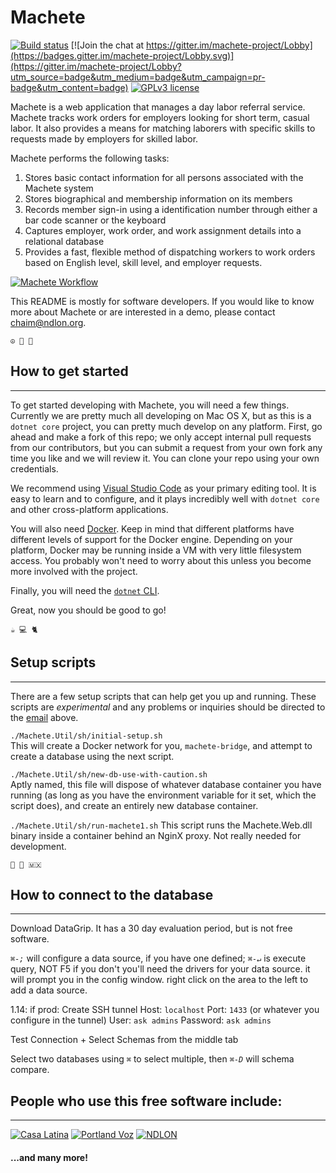 
# Machete

[![Build status](https://ci.appveyor.com/api/projects/status/4xhan2xt89f7sgji/branch/master?svg=true)](https://ci.appveyor.com/project/savagelearning/machete-k8wo2/branch/master)
[![Join the chat at https://gitter.im/machete-project/Lobby](https://badges.gitter.im/machete-project/Lobby.svg)](https://gitter.im/machete-project/Lobby?utm_source=badge&utm_medium=badge&utm_campaign=pr-badge&utm_content=badge)
[![GPLv3 license](https://img.shields.io/badge/License-GPLv3-blue.svg)](http://www.gnu.org/licenses/gpl-3.0.en.html)



Machete is a web application that manages a day labor referral service. Machete tracks work orders for employers looking
for short term, casual labor. It also provides a means for matching laborers with specific skills to requests made by 
employers for skilled labor.

Machete performs the following tasks:

1. Stores basic contact information for all persons associated with the Machete system
2. Stores biographical and membership information on its members
3. Records member sign-in using a identification number through either a bar code scanner or the keyboard
4. Captures employer, work order, and work assignment details into a relational database
5. Provides a fast, flexible method of dispatching workers to work orders based on English level, skill level, and 
employer requests.

[![Machete Workflow](https://raw.githubusercontent.com/wiki/savagelearning/machete/images/8-point-workflow.png)](https://github.com/SavageLearning/Machete/wiki)

This README is mostly for software developers. If you would like to know more about Machete or are interested in a demo,
please contact chaim@ndlon.org.

`☮️ 💟 🍁`

## How to get started
<hr>

To get started developing with Machete, you will need a few things. Currently we are pretty much all developing on Mac
OS X, but as this is a `dotnet core` project, you can pretty much develop on any platform. First, go ahead and make a
fork of this repo; we only accept internal pull requests from our contributors, but you can submit a request from your
own fork any time you like and we will review it. You can clone your repo using your own credentials.

We recommend using [Visual Studio Code](https://code.visualstudio.com/download) as your primary editing tool. It is easy
to learn and to configure, and it plays incredibly well with `dotnet core` and other cross-platform applications.

You will also need [Docker](https://www.docker.com/get-started). Keep in mind that different platforms have different
levels of support for the Docker engine. Depending on your platform, Docker may be running inside a VM with very little
filesystem access. You probably won't need to worry about this unless you become more involved with the project.

Finally, you will need the [`dotnet` CLI](https://dotnet.microsoft.com/download).

Great, now you should be good to go!

`☕️ 💻 🐈`

## Setup scripts
<hr>

There are a few setup scripts that can help get you up and running. These scripts are _experimental_ and any problems or
inquiries should be directed to the [email](chaim@ndlon.org) above.

`./Machete.Util/sh/initial-setup.sh`  
This will create a Docker network for you, `machete-bridge`, and attempt to create a database using the next script.

`./Machete.Util/sh/new-db-use-with-caution.sh`  
Aptly named, this file will dispose of whatever database container you have running (as long as you have the environment
variable for it set, which the script does), and create an entirely new database container.

`./Machete.Util/sh/run-machete1.sh`
This script runs the Machete.Web.dll binary inside a container behind an NginX proxy. Not really needed for development.

`🎺 💃 🇲🇽`

## How to connect to the database
<hr>
Download DataGrip. It has a 30 day evaluation period, but is not free software.

*`⌘-;`* will configure a data source, if you have one defined; *`⌘-↵`* is execute query, NOT F5
if you don't you'll need the drivers for your data source. it will prompt you in the config window. right click on the area to the left to add a data source.

1.14:
if prod: Create SSH tunnel
Host: `localhost`  Port: `1433` (or whatever you configure in the tunnel)
User: `ask admins`
Password: `ask admins`

Test Connection + Select Schemas from the middle tab

Select two databases using *`⌘`* to select multiple, then *`⌘-D`* will schema compare.


## People who use this free software include:
<hr>

[![Casa Latina](./Machete.Util/misc/casa-latina.png)](https://casa-latina.org/)
[![Portland Voz](./Machete.Util/misc/voz.png)](https://portlandvoz.org/)
[![NDLON](https://ndlon.org/wp-content/uploads/2017/12/NDLON-Logo-Wide-Red-60.png)](https://ndlon.org/)

#### ...and many more!

